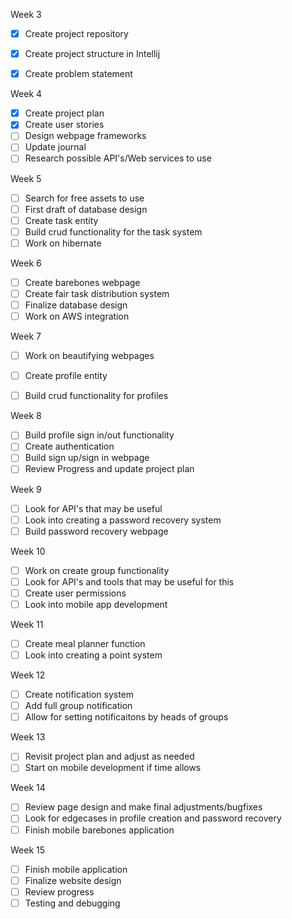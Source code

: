 Week 3
- [X] Create project repository
- [X] Create project structure in Intellij
- [X] Create problem statement


Week 4
- [X] Create project plan
- [X] Create user stories
- [ ] Design webpage frameworks
- [ ] Update journal
- [ ] Research possible API's/Web services to use

Week 5
- [ ] Search for free assets to use
- [ ] First draft of database design
- [ ] Create task entity
- [ ] Build crud functionality for the task system
- [ ] Work on hibernate

Week 6
- [ ] Create barebones webpage
- [ ] Create fair task distribution system
- [ ] Finalize database design
- [ ] Work on AWS integration

Week 7
- [ ] Work on beautifying webpages
- [ ] Create profile entity
- [ ] Build crud functionality for profiles


Week 8
- [ ] Build profile sign in/out functionality
- [ ] Create authentication
- [ ] Build sign up/sign in webpage
- [ ] Review Progress and update project plan

Week 9
- [ ] Look for API's that may be useful
- [ ] Look into creating a password recovery system
- [ ] Build password recovery webpage

Week 10
- [ ] Work on create group functionality
- [ ] Look for API's and tools that may be useful for this
- [ ] Create user permissions
- [ ] Look into mobile app development

Week 11
- [ ] Create meal planner function
- [ ] Look into creating a point system

Week 12
- [ ] Create notification system
- [ ] Add full group notification
- [ ] Allow for setting notificaitons by heads of groups

Week 13
- [ ] Revisit project plan and adjust as needed
- [ ] Start on mobile development if time allows

Week 14
- [ ] Review page design and make final adjustments/bugfixes
- [ ] Look for edgecases in profile creation and password recovery
- [ ] Finish mobile barebones application

Week 15
- [ ] Finish mobile application
- [ ] Finalize website design
- [ ] Review progress
- [ ] Testing and debugging
